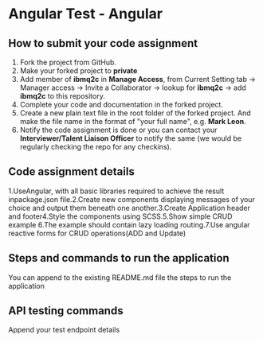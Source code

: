 # Angular Test - Angular

## How to submit your code assignment

1. Fork the project from GitHub.
2. Make your forked project to **private** 
3. Add member of **ibmq2c** in **Manage Access**,  from Current Setting tab -> Manager access -> Invite a Collaborator -> lookup for **ibmq2c** -> add  **ibmq2c** to this repository.
4. Complete your code and documentation in the forked project.
5. Create a new plain text file in the root folder of the forked project. And make the file name in the format of "your full name", e.g. **Mark Leon**.
6. Notify the code assignment is done or you can contact your **Interviewer/Talent Liaison Officer** to notify the same (we would be regularly checking the repo for any checkins).

## Code assignment details

1.UseAngular, with all basic libraries required to achieve the result inpackage.json file.2.Create new components displaying messages of your choice and output them beneath one another.3.Create Application header and footer4.Style the components using SCSS.5.Show simple CRUD example 6.The example should contain lazy loading routing.7.Use angular reactive forms for CRUD operations(ADD and Update) 

## Steps and commands to run the application

You can append to the existing README.md file the steps to run the application

## API testing commands

Append your test endpoint details
